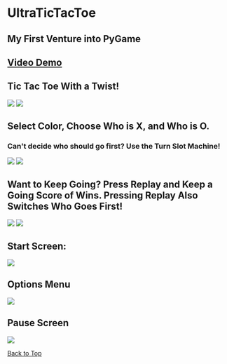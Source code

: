 # UltraTicTacToe
<h2>My First Venture into PyGame</h2>
<h2><a href = https://youtu.be/6Z0q6zOtsIk>Video Demo</a></h2>





<h2> Tic Tac Toe With a Twist! </h2>

<img src= https://github.com/JFraire1/UltraTicTacToe/blob/main/githubImages/gameScreen2.png>

<img src= https://github.com/JFraire1/UltraTicTacToe/blob/main/githubImages/gameScreen1.png>





<h2> Select Color, Choose Who is X, and Who is O.</h2> 
<h3> Can't decide who should go first? Use the Turn Slot Machine!</h3>

 
<img src= https://github.com/JFraire1/UltraTicTacToe/blob/main/githubImages/colorSelect1.png> 

<img src= https://github.com/JFraire1/UltraTicTacToe/blob/main/githubImages/colorSelect2.png>





<h2>Want to Keep Going? Press Replay and Keep a Going Score of Wins. Pressing Replay Also Switches Who Goes First!</h2>

<img src= https://github.com/JFraire1/UltraTicTacToe/blob/main/githubImages/endScreen1.png>

<img src= https://github.com/JFraire1/UltraTicTacToe/blob/main/githubImages/winTracker.png>





<h2> Start Screen: </h2>

<img src= https://github.com/JFraire1/UltraTicTacToe/blob/main/githubImages/startScreen.png>





<h2> Options Menu </h2>

<img src= https://github.com/JFraire1/UltraTicTacToe/blob/main/githubImages/optionsMenu.png>





<h2> Pause Screen </h2>

<img src= https://github.com/JFraire1/UltraTicTacToe/blob/main/githubImages/pauseScreen.png>








<a href = https://github.com/JFraire1/UltraTicTacToe/blob/main/README.md#ultratictactoe>Back to Top</a>



  
  

